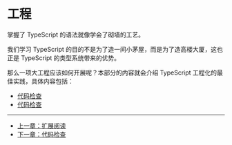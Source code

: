 # 工程

掌握了 TypeScript 的语法就像学会了砌墙的工艺。

我们学习 TypeScript 的目的不是为了造一间小茅屋，而是为了造高楼大厦，这也正是 TypeScript 的类型系统带来的优势。

那么一项大工程应该如何开展呢？本部分的内容就会介绍 TypeScript 工程化的最佳实践，具体内容包括：

- [代码检查](lint.md)
- [代码检查](compiler-options.md)

---

- [上一章：扩展阅读](../advanced/further-reading.md)
- [下一章：代码检查](lint.md)
